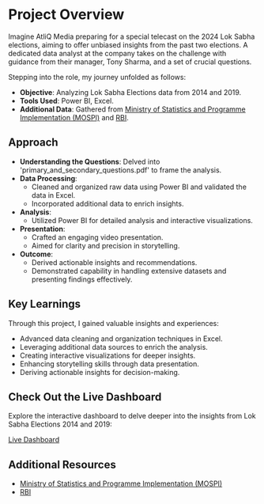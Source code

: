 # Project Overview

Imagine AtliQ Media preparing for a special telecast on the 2024 Lok Sabha elections, aiming to offer unbiased insights from the past two elections. A dedicated data analyst at the company takes on the challenge with guidance from their manager, Tony Sharma, and a set of crucial questions.

Stepping into the role, my journey unfolded as follows:

- **Objective**: Analyzing Lok Sabha Elections data from 2014 and 2019.
- **Tools Used**: Power BI, Excel.
- **Additional Data**: Gathered from [Ministry of Statistics and Programme Implementation (MOSPI)](https://mospi.gov.in/) and [RBI](https://rbi.org.in/Scripts/AnnualPublications.aspx?head=Handbook%20of%20Statistics%20on%20Indian%20States#mainsection).

## Approach

- **Understanding the Questions**: Delved into 'primary_and_secondary_questions.pdf' to frame the analysis.
- **Data Processing**:
  - Cleaned and organized raw data using Power BI and validated the data in Excel.
  - Incorporated additional data to enrich insights.
- **Analysis**:
  - Utilized Power BI for detailed analysis and interactive visualizations.
- **Presentation**:
  - Crafted an engaging video presentation.
  - Aimed for clarity and precision in storytelling.
- **Outcome**:
  - Derived actionable insights and recommendations.
  - Demonstrated capability in handling extensive datasets and presenting findings effectively.

## Key Learnings

Through this project, I gained valuable insights and experiences:

- Advanced data cleaning and organization techniques in Excel.
- Leveraging additional data sources to enrich the analysis.
- Creating interactive visualizations for deeper insights.
- Enhancing storytelling skills through data presentation.
- Deriving actionable insights for decision-making.

## Check Out the Live Dashboard

Explore the interactive dashboard to delve deeper into the insights from Lok Sabha Elections 2014 and 2019:

[Live Dashboard](https://app.powerbi.com/view?r=eyJrIjoiNGRkYmVhZmYtNmE3NS00NWIyLThkZDYtNmM3ZGQ1MDFlZTg5IiwidCI6ImM2ZTU0OWIzLTVmNDUtNDAzMi1hYWU5LWQ0MjQ0ZGM1YjJjNCJ9)

## Additional Resources

- [Ministry of Statistics and Programme Implementation (MOSPI)](https://mospi.gov.in/)
- [RBI](https://rbi.org.in/Scripts/AnnualPublications.aspx?head=Handbook%20of%20Statistics%20on%20Indian%20States#mainsection)

